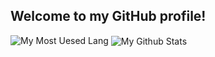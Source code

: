## Welcome to my GitHub profile!

<img src="https://github-readme-stats.vercel.app/api/top-langs?username=KevynTang&title_color=FFC107&show_icons=true&locale=en&layout=compact&theme=chartreuse-dark" alt="My Most Uesed Lang" />

<img align="center" src="https://github-readme-stats.vercel.app/api?username=KevynTang&include_all_commits=true&count_private=true&show_icons=true&line_height=20&title_color=FFC107&icon_color=BEF264&text_color=FFFFFF&bg_color=0,000000,130F40" alt="My Github Stats"/>
